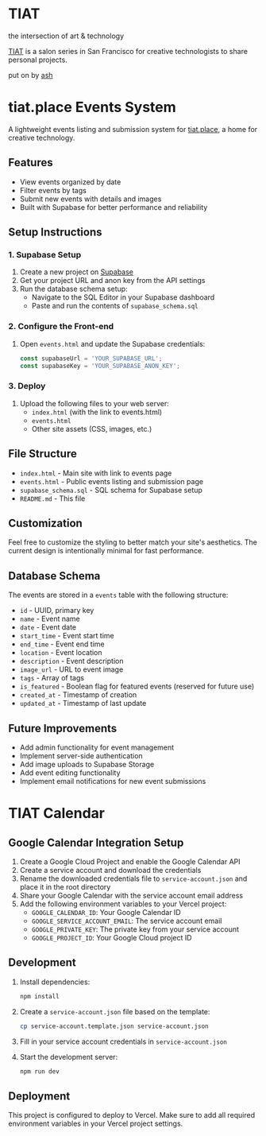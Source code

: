 # TIAT
the intersection of art &amp; technology

[TIAT](https://ashherr.github.io/tiat/) is a salon series in San Francisco for creative technologists to share personal projects.

put on by [ash](https://imempowa.com/)

# tiat.place Events System

A lightweight events listing and submission system for [tiat.place](http://tiat.place), a home for creative technology.

## Features

- View events organized by date
- Filter events by tags
- Submit new events with details and images
- Built with Supabase for better performance and reliability

## Setup Instructions

### 1. Supabase Setup

1. Create a new project on [Supabase](https://supabase.com/)
2. Get your project URL and anon key from the API settings
3. Run the database schema setup:
   - Navigate to the SQL Editor in your Supabase dashboard
   - Paste and run the contents of `supabase_schema.sql`

### 2. Configure the Front-end

1. Open `events.html` and update the Supabase credentials:
   ```javascript
   const supabaseUrl = 'YOUR_SUPABASE_URL';
   const supabaseKey = 'YOUR_SUPABASE_ANON_KEY';
   ```

### 3. Deploy

1. Upload the following files to your web server:
   - `index.html` (with the link to events.html)
   - `events.html`
   - Other site assets (CSS, images, etc.)

## File Structure

- `index.html` - Main site with link to events page
- `events.html` - Public events listing and submission page
- `supabase_schema.sql` - SQL schema for Supabase setup
- `README.md` - This file

## Customization

Feel free to customize the styling to better match your site's aesthetics. The current design is intentionally minimal for fast performance.

## Database Schema

The events are stored in a `events` table with the following structure:

- `id` - UUID, primary key
- `name` - Event name
- `date` - Event date
- `start_time` - Event start time
- `end_time` - Event end time
- `location` - Event location
- `description` - Event description
- `image_url` - URL to event image
- `tags` - Array of tags
- `is_featured` - Boolean flag for featured events (reserved for future use)
- `created_at` - Timestamp of creation
- `updated_at` - Timestamp of last update

## Future Improvements

- Add admin functionality for event management
- Implement server-side authentication
- Add image uploads to Supabase Storage
- Add event editing functionality
- Implement email notifications for new event submissions

# TIAT Calendar

## Google Calendar Integration Setup

1. Create a Google Cloud Project and enable the Google Calendar API
2. Create a service account and download the credentials
3. Rename the downloaded credentials file to `service-account.json` and place it in the root directory
4. Share your Google Calendar with the service account email address
5. Add the following environment variables to your Vercel project:
   - `GOOGLE_CALENDAR_ID`: Your Google Calendar ID
   - `GOOGLE_SERVICE_ACCOUNT_EMAIL`: The service account email
   - `GOOGLE_PRIVATE_KEY`: The private key from your service account
   - `GOOGLE_PROJECT_ID`: Your Google Cloud project ID

## Development

1. Install dependencies:
   ```bash
   npm install
   ```

2. Create a `service-account.json` file based on the template:
   ```bash
   cp service-account.template.json service-account.json
   ```

3. Fill in your service account credentials in `service-account.json`

4. Start the development server:
   ```bash
   npm run dev
   ```

## Deployment

This project is configured to deploy to Vercel. Make sure to add all required environment variables in your Vercel project settings.
